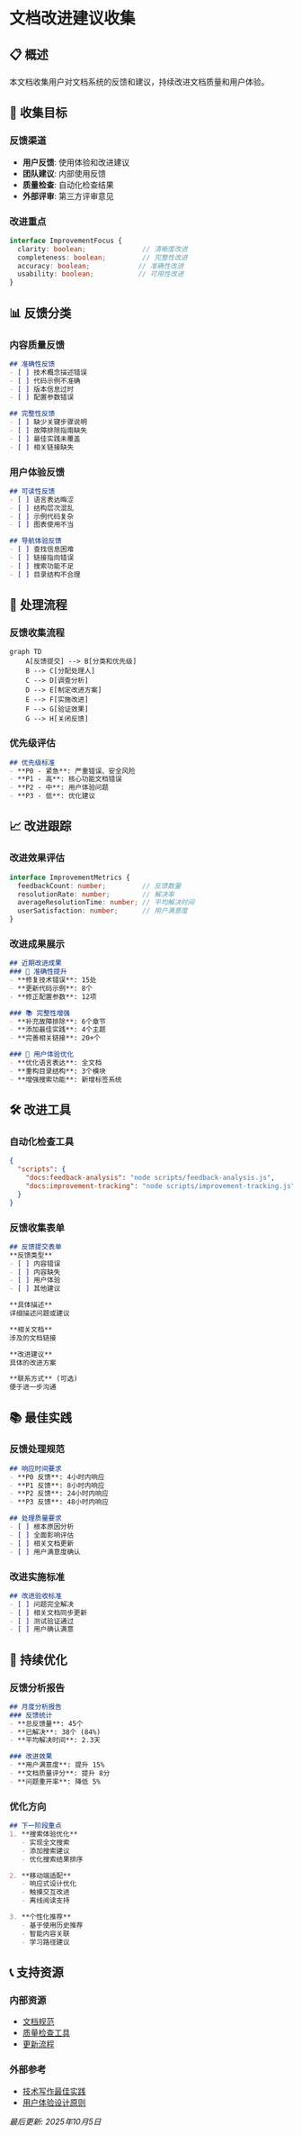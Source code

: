 # 文档改进建议收集

## 📋 概述
本文档收集用户对文档系统的反馈和建议，持续改进文档质量和用户体验。

## 🎯 收集目标

### 反馈渠道
- **用户反馈**: 使用体验和改进建议
- **团队建议**: 内部使用反馈
- **质量检查**: 自动化检查结果
- **外部评审**: 第三方评审意见

### 改进重点
```typescript
interface ImprovementFocus {
  clarity: boolean;              // 清晰度改进
  completeness: boolean;         // 完整性改进  
  accuracy: boolean;            // 准确性改进
  usability: boolean;           // 可用性改进
}
```

## 📊 反馈分类

### 内容质量反馈
```markdown
## 准确性反馈
- [ ] 技术概念描述错误
- [ ] 代码示例不准确
- [ ] 版本信息过时
- [ ] 配置参数错误

## 完整性反馈  
- [ ] 缺少关键步骤说明
- [ ] 故障排除指南缺失
- [ ] 最佳实践未覆盖
- [ ] 相关链接缺失
```

### 用户体验反馈
```markdown
## 可读性反馈
- [ ] 语言表达晦涩
- [ ] 结构层次混乱
- [ ] 示例代码复杂
- [ ] 图表使用不当

## 导航体验反馈
- [ ] 查找信息困难
- [ ] 链接指向错误
- [ ] 搜索功能不足
- [ ] 目录结构不合理
```

## 🔄 处理流程

### 反馈收集流程
```mermaid
graph TD
    A[反馈提交] --> B[分类和优先级]
    B --> C[分配处理人]
    C --> D[调查分析]
    D --> E[制定改进方案]
    E --> F[实施改进]
    F --> G[验证效果]
    G --> H[关闭反馈]
```

### 优先级评估
```markdown
## 优先级标准
- **P0 - 紧急**: 严重错误、安全风险
- **P1 - 高**: 核心功能文档错误
- **P2 - 中**: 用户体验问题
- **P3 - 低**: 优化建议
```

## 📈 改进跟踪

### 改进效果评估
```typescript
interface ImprovementMetrics {
  feedbackCount: number;         // 反馈数量
  resolutionRate: number;        // 解决率
  averageResolutionTime: number; // 平均解决时间
  userSatisfaction: number;      // 用户满意度
}
```

### 改进成果展示
```markdown
## 近期改进成果
### 🎯 准确性提升
- **修复技术错误**: 15处
- **更新代码示例**: 8个
- **修正配置参数**: 12项

### 📚 完整性增强  
- **补充故障排除**: 6个章节
- **添加最佳实践**: 4个主题
- **完善相关链接**: 20+个

### 👥 用户体验优化
- **优化语言表达**: 全文档
- **重构目录结构**: 3个模块
- **增强搜索功能**: 新增标签系统
```

## 🛠️ 改进工具

### 自动化检查工具
```json
{
  "scripts": {
    "docs:feedback-analysis": "node scripts/feedback-analysis.js",
    "docs:improvement-tracking": "node scripts/improvement-tracking.js"
  }
}
```

### 反馈收集表单
```markdown
## 反馈提交表单
**反馈类型**
- [ ] 内容错误
- [ ] 内容缺失
- [ ] 用户体验
- [ ] 其他建议

**具体描述**
详细描述问题或建议

**相关文档**
涉及的文档链接

**改进建议**
具体的改进方案

**联系方式** (可选)
便于进一步沟通
```

## 📚 最佳实践

### 反馈处理规范
```markdown
## 响应时间要求
- **P0 反馈**: 4小时内响应
- **P1 反馈**: 8小时内响应
- **P2 反馈**: 24小时内响应  
- **P3 反馈**: 48小时内响应

## 处理质量要求
- [ ] 根本原因分析
- [ ] 全面影响评估
- [ ] 相关文档更新
- [ ] 用户满意度确认
```

### 改进实施标准
```markdown
## 改进验收标准
- [ ] 问题完全解决
- [ ] 相关文档同步更新
- [ ] 测试验证通过
- [ ] 用户确认满意
```

## 🔄 持续优化

### 反馈分析报告
```markdown
## 月度分析报告
### 反馈统计
- **总反馈量**: 45个
- **已解决**: 38个 (84%)
- **平均解决时间**: 2.3天

### 改进效果
- **用户满意度**: 提升 15%
- **文档质量评分**: 提升 8分
- **问题重开率**: 降低 5%
```

### 优化方向
```markdown
## 下一阶段重点
1. **搜索体验优化**
   - 实现全文搜索
   - 添加搜索建议
   - 优化搜索结果排序

2. **移动端适配**
   - 响应式设计优化
   - 触摸交互改进
   - 离线阅读支持

3. **个性化推荐**
   - 基于使用历史推荐
   - 智能内容关联
   - 学习路径建议
```

## 📞 支持资源

### 内部资源
- [文档规范](../standards/documentation-standards.md)
- [质量检查工具](../scripts/)
- [更新流程](../maintenance/update-process.md)

### 外部参考
- [技术写作最佳实践](https://developers.google.com/tech-writing)
- [用户体验设计原则](https://www.nngroup.com/articles/usability-101-introduction-to-usability/)

*最后更新: 2025年10月5日*